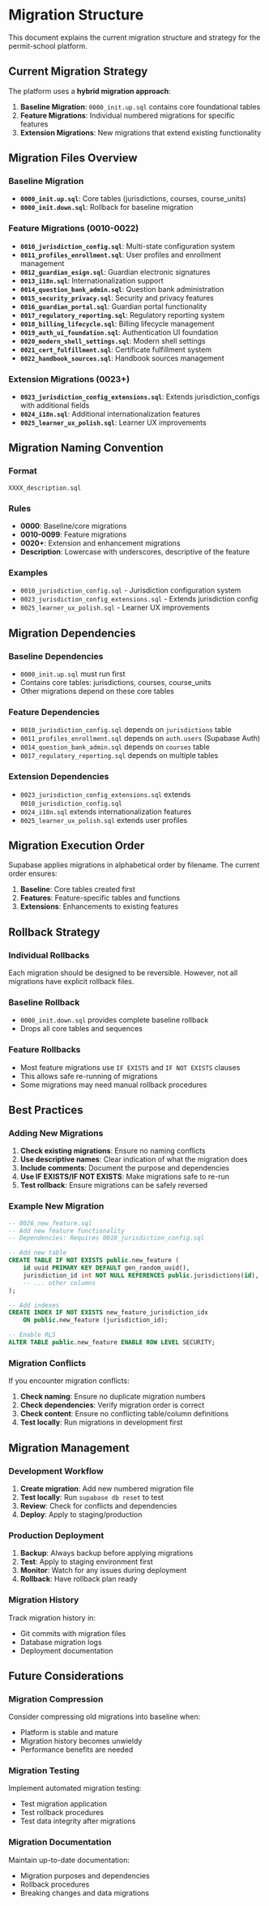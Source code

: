 # Migration Structure

This document explains the current migration structure and strategy for the permit-school platform.

## Current Migration Strategy

The platform uses a **hybrid migration approach**:

1. **Baseline Migration**: `0000_init.up.sql` contains core foundational tables
2. **Feature Migrations**: Individual numbered migrations for specific features
3. **Extension Migrations**: New migrations that extend existing functionality

## Migration Files Overview

### Baseline Migration
- **`0000_init.up.sql`**: Core tables (jurisdictions, courses, course_units)
- **`0000_init.down.sql`**: Rollback for baseline migration

### Feature Migrations (0010-0022)
- **`0010_jurisdiction_config.sql`**: Multi-state configuration system
- **`0011_profiles_enrollment.sql`**: User profiles and enrollment management
- **`0012_guardian_esign.sql`**: Guardian electronic signatures
- **`0013_i18n.sql`**: Internationalization support
- **`0014_question_bank_admin.sql`**: Question bank administration
- **`0015_security_privacy.sql`**: Security and privacy features
- **`0016_guardian_portal.sql`**: Guardian portal functionality
- **`0017_regulatory_reporting.sql`**: Regulatory reporting system
- **`0018_billing_lifecycle.sql`**: Billing lifecycle management
- **`0019_auth_ui_foundation.sql`**: Authentication UI foundation
- **`0020_modern_shell_settings.sql`**: Modern shell settings
- **`0021_cert_fulfillment.sql`**: Certificate fulfillment system
- **`0022_handbook_sources.sql`**: Handbook sources management

### Extension Migrations (0023+)
- **`0023_jurisdiction_config_extensions.sql`**: Extends jurisdiction_configs with additional fields
- **`0024_i18n.sql`**: Additional internationalization features
- **`0025_learner_ux_polish.sql`**: Learner UX improvements

## Migration Naming Convention

### Format
```
XXXX_description.sql
```

### Rules
- **0000**: Baseline/core migrations
- **0010-0099**: Feature migrations
- **0020+**: Extension and enhancement migrations
- **Description**: Lowercase with underscores, descriptive of the feature

### Examples
- `0010_jurisdiction_config.sql` - Jurisdiction configuration system
- `0023_jurisdiction_config_extensions.sql` - Extends jurisdiction config
- `0025_learner_ux_polish.sql` - Learner UX improvements

## Migration Dependencies

### Baseline Dependencies
- `0000_init.up.sql` must run first
- Contains core tables: jurisdictions, courses, course_units
- Other migrations depend on these core tables

### Feature Dependencies
- `0010_jurisdiction_config.sql` depends on `jurisdictions` table
- `0011_profiles_enrollment.sql` depends on `auth.users` (Supabase Auth)
- `0014_question_bank_admin.sql` depends on `courses` table
- `0017_regulatory_reporting.sql` depends on multiple tables

### Extension Dependencies
- `0023_jurisdiction_config_extensions.sql` extends `0010_jurisdiction_config.sql`
- `0024_i18n.sql` extends internationalization features
- `0025_learner_ux_polish.sql` extends user profiles

## Migration Execution Order

Supabase applies migrations in alphabetical order by filename. The current order ensures:

1. **Baseline**: Core tables created first
2. **Features**: Feature-specific tables and functions
3. **Extensions**: Enhancements to existing features

## Rollback Strategy

### Individual Rollbacks
Each migration should be designed to be reversible. However, not all migrations have explicit rollback files.

### Baseline Rollback
- `0000_init.down.sql` provides complete baseline rollback
- Drops all core tables and sequences

### Feature Rollbacks
- Most feature migrations use `IF EXISTS` and `IF NOT EXISTS` clauses
- This allows safe re-running of migrations
- Some migrations may need manual rollback procedures

## Best Practices

### Adding New Migrations

1. **Check existing migrations**: Ensure no naming conflicts
2. **Use descriptive names**: Clear indication of what the migration does
3. **Include comments**: Document the purpose and dependencies
4. **Use IF EXISTS/IF NOT EXISTS**: Make migrations safe to re-run
5. **Test rollback**: Ensure migrations can be safely reversed

### Example New Migration
```sql
-- 0026_new_feature.sql
-- Add new feature functionality
-- Dependencies: Requires 0010_jurisdiction_config.sql

-- Add new table
CREATE TABLE IF NOT EXISTS public.new_feature (
    id uuid PRIMARY KEY DEFAULT gen_random_uuid(),
    jurisdiction_id int NOT NULL REFERENCES public.jurisdictions(id),
    -- ... other columns
);

-- Add indexes
CREATE INDEX IF NOT EXISTS new_feature_jurisdiction_idx 
    ON public.new_feature (jurisdiction_id);

-- Enable RLS
ALTER TABLE public.new_feature ENABLE ROW LEVEL SECURITY;
```

### Migration Conflicts

If you encounter migration conflicts:

1. **Check naming**: Ensure no duplicate migration numbers
2. **Check dependencies**: Verify migration order is correct
3. **Check content**: Ensure no conflicting table/column definitions
4. **Test locally**: Run migrations in development first

## Migration Management

### Development Workflow

1. **Create migration**: Add new numbered migration file
2. **Test locally**: Run `supabase db reset` to test
3. **Review**: Check for conflicts and dependencies
4. **Deploy**: Apply to staging/production

### Production Deployment

1. **Backup**: Always backup before applying migrations
2. **Test**: Apply to staging environment first
3. **Monitor**: Watch for any issues during deployment
4. **Rollback**: Have rollback plan ready

### Migration History

Track migration history in:
- Git commits with migration files
- Database migration logs
- Deployment documentation

## Future Considerations

### Migration Compression
Consider compressing old migrations into baseline when:
- Platform is stable and mature
- Migration history becomes unwieldy
- Performance benefits are needed

### Migration Testing
Implement automated migration testing:
- Test migration application
- Test rollback procedures
- Test data integrity after migrations

### Migration Documentation
Maintain up-to-date documentation:
- Migration purposes and dependencies
- Rollback procedures
- Breaking changes and data migrations
